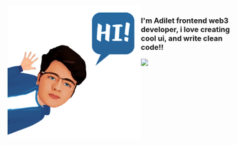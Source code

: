 <img align="left" width="300" height="300" alt="Akshat Rastogi" src="https://github.com/AkshatRastogi-1nC0re/AkshatRastogi-1nC0re/blob/main/Untitled%20design%20(44).png"/>

### I'm Adilet frontend web3 developer, i love creating cool ui, and write clean code!!

<img src="https://raw.githubusercontent.com/halfrost/halfrost/master/icons/header_.png">
